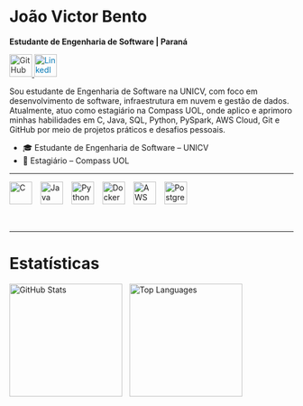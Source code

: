 # João Victor Bento

**Estudante de Engenharia de Software | Paraná**

<p align="left">
  <a href="https://github.com/ojoaobento">
    <img src="https://cdn.jsdelivr.net/gh/devicons/devicon@latest/icons/github/github-original.svg"  alt="GitHub" width="40" style="color:#333333"/>
  </a>
  <a href="https://www.linkedin.com/in/ojoaobento">
    <img src="https://cdn.jsdelivr.net/gh/devicons/devicon@latest/icons/linkedin/linkedin-original.svg" alt="LinkedIn" width="40" style="color:#0077B5"/>
  </a>
</p>

Sou estudante de Engenharia de Software na UNICV, com foco em desenvolvimento de software, infraestrutura em nuvem e gestão de dados. Atualmente, atuo como estagiário na Compass UOL, onde aplico e aprimoro minhas habilidades em C, Java, SQL, Python, PySpark, AWS Cloud, Git e GitHub por meio de projetos práticos e desafios pessoais.

- 🎓 Estudante de Engenharia de Software – UNICV
- 💼 Estagiário – Compass UOL


---

<div style="display: flex; gap: 15px; flex-wrap: wrap;">
  <img src="https://upload.wikimedia.org/wikipedia/commons/1/18/C_Programming_Language.svg" alt="C" title="C" width="40"/>

  <img src="https://cdn.jsdelivr.net/gh/devicons/devicon/icons/java/java-original.svg" alt="Java" title="Java" width="40"/>

  <img src="https://cdn.jsdelivr.net/gh/devicons/devicon/icons/python/python-original.svg" alt="Python" title="Python" width="40"/>

  <img src="https://cdn.jsdelivr.net/gh/devicons/devicon/icons/docker/docker-plain-wordmark.svg" alt="Docker" title="Docker" width="40"/>

  <img src="https://cdn.jsdelivr.net/gh/devicons/devicon/icons/amazonwebservices/amazonwebservices-original-wordmark.svg" alt="AWS" title="AWS" width="40"/>
  
  <img src="https://cdn.jsdelivr.net/gh/devicons/devicon/icons/postgresql/postgresql-original.svg" alt="PostgreSQL" title="PostgreSQL" width="40"/>
</div>

<br/>
<br/>

---


# Estatísticas 

<p>
  <img 
    align="left" 
    alt="GitHub Stats" 
    height="200" 
    style="padding-right: 10px;" 
    src="https://github-readme-stats.vercel.app/api?username=ojoaobento&show_icons=true&theme=react&include_all_commits=true&locale=pt-br&hide_border=true&bg_color=0D1117&text_color=C9D1D9&title_color=58A6FF&icon_color=1F6FEB" 
    alt="Estatísticas GitHub"
  />

  <img 
    align="left" 
    alt="Top Languages" 
    height="200" 
    src="https://github-readme-stats.vercel.app/api/top-langs/?username=ojoaobento&hide_border=true&bg_color=0D1117&text_color=C9D1D9&title_color=58A6FF&layout=compact&langs_count=6" 
    alt="Linguagens mais usadas"
  />
</p>
